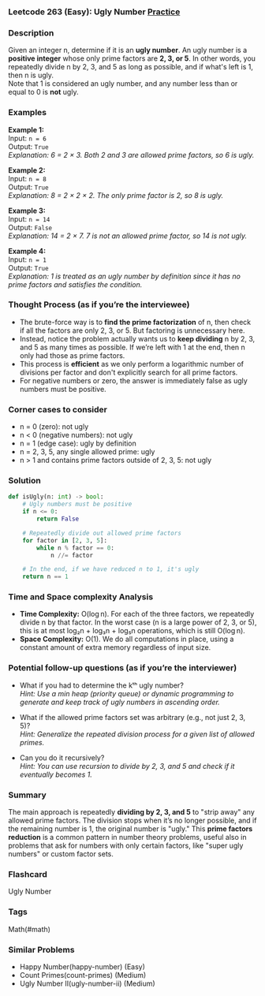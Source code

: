 ### Leetcode 263 (Easy): Ugly Number [Practice](https://leetcode.com/problems/ugly-number)

### Description  
Given an integer n, determine if it is an **ugly number**. An ugly number is a **positive integer** whose only prime factors are **2, 3, or 5**. In other words, you repeatedly divide n by 2, 3, and 5 as long as possible, and if what's left is 1, then n is ugly.  
Note that 1 is considered an ugly number, and any number less than or equal to 0 is **not** ugly.

### Examples  

**Example 1:**  
Input: `n = 6`  
Output: `True`  
*Explanation: 6 = 2 × 3. Both 2 and 3 are allowed prime factors, so 6 is ugly.*

**Example 2:**  
Input: `n = 8`  
Output: `True`  
*Explanation: 8 = 2 × 2 × 2. The only prime factor is 2, so 8 is ugly.*

**Example 3:**  
Input: `n = 14`  
Output: `False`  
*Explanation: 14 = 2 × 7. 7 is not an allowed prime factor, so 14 is not ugly.*

**Example 4:**  
Input: `n = 1`  
Output: `True`  
*Explanation: 1 is treated as an ugly number by definition since it has no prime factors and satisfies the condition.*

### Thought Process (as if you’re the interviewee)  
- The brute-force way is to **find the prime factorization** of n, then check if all the factors are only 2, 3, or 5. But factoring is unnecessary here.
- Instead, notice the problem actually wants us to **keep dividing** n by 2, 3, and 5 as many times as possible. If we’re left with 1 at the end, then n only had those as prime factors.
- This process is **efficient** as we only perform a logarithmic number of divisions per factor and don't explicitly search for all prime factors.
- For negative numbers or zero, the answer is immediately false as ugly numbers must be positive.

### Corner cases to consider  
- n = 0 (zero): not ugly  
- n < 0 (negative numbers): not ugly  
- n = 1 (edge case): ugly by definition  
- n = 2, 3, 5, any single allowed prime: ugly  
- n > 1 and contains prime factors outside of 2, 3, 5: not ugly

### Solution

```python
def isUgly(n: int) -> bool:
    # Ugly numbers must be positive
    if n <= 0:
        return False

    # Repeatedly divide out allowed prime factors
    for factor in [2, 3, 5]:
        while n % factor == 0:
            n //= factor

    # In the end, if we have reduced n to 1, it's ugly
    return n == 1
```

### Time and Space complexity Analysis  

- **Time Complexity:** O(log n). For each of the three factors, we repeatedly divide n by that factor. In the worst case (n is a large power of 2, 3, or 5), this is at most log₂n + log₃n + log₅n operations, which is still O(log n).
- **Space Complexity:** O(1). We do all computations in place, using a constant amount of extra memory regardless of input size.

### Potential follow-up questions (as if you’re the interviewer)  

- What if you had to determine the kᵗʰ ugly number?  
  *Hint: Use a min heap (priority queue) or dynamic programming to generate and keep track of ugly numbers in ascending order.*

- What if the allowed prime factors set was arbitrary (e.g., not just 2, 3, 5)?  
  *Hint: Generalize the repeated division process for a given list of allowed primes.*

- Can you do it recursively?  
  *Hint: You can use recursion to divide by 2, 3, and 5 and check if it eventually becomes 1.*

### Summary
The main approach is repeatedly **dividing by 2, 3, and 5** to "strip away" any allowed prime factors. The division stops when it’s no longer possible, and if the remaining number is 1, the original number is "ugly." This **prime factors reduction** is a common pattern in number theory problems, useful also in problems that ask for numbers with only certain factors, like "super ugly numbers" or custom factor sets.


### Flashcard
Ugly Number

### Tags
Math(#math)

### Similar Problems
- Happy Number(happy-number) (Easy)
- Count Primes(count-primes) (Medium)
- Ugly Number II(ugly-number-ii) (Medium)